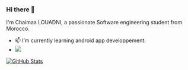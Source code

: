 ### Hi there 👋

I'm Chaimaa LOUADNI, a passionate Software engineering student from Morocco.

- 📫 I’m currently learning android app developpement.
- <a href="mailto:louadnichaima@gmail.com?"><img src="https://img.shields.io/badge/gmail-%23DD0031.svg?&style=for-the-badge&logo=gmail&logoColor=white"/></a>

[![GitHub Stats](https://github-readme-stats.vercel.app/api?username=ChaimaaLou&show_icons=true&hide=issues)](https://github.com/ChaimaaLou)



